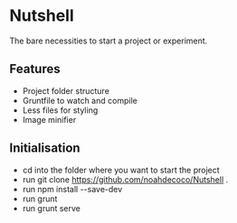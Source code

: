 # Nutshell #

The bare necessities to start a project or experiment.

## Features ##
* Project folder structure
* Gruntfile to watch and compile
* Less files for styling
* Image minifier

## Initialisation ##
* cd into the folder where you want to start the project
* run git clone https://github.com/noahdecoco/Nutshell .
* run npm install --save-dev
* run grunt
* run grunt serve
